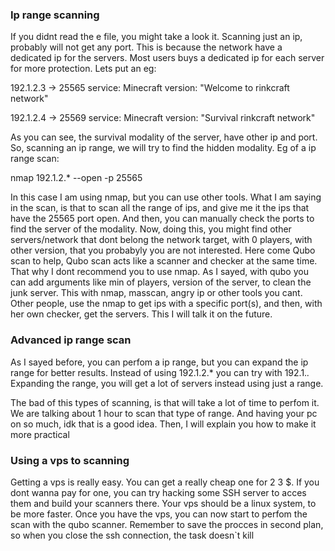 ### Ip range scanning
If you didnt read the e file, you might take a look it.
Scanning just an ip, probably will not get any port. This is because the network have a  dedicated ip for the servers.
Most users buys a dedicated ip for each server for more protection.
Lets put an eg:

192.1.2.3 -> 25565 service: Minecraft version: "Welcome to rinkcraft network" 

192.1.2.4 -> 25569 service: Minecraft version: "Survival rinkcraft network"

As you can see, the survival modality of the server, have other ip and port.
So, scanning an ip range, we will try to find the hidden modality.
Eg of a ip range scan:

nmap 192.1.2.* --open -p 25565

In this case I am using nmap, but you can use other tools.
What I am saying in the scan, is that to scan all the range of ips, and give me it the ips that have the 25565 port open.
And then, you can manually check the ports to find the server of the modality.
Now, doing this, you might find other servers/network that dont belong the network target, with 0 players, with other version, that you probabyly you are not interested.
Here come Qubo scan to help, Qubo scan acts like a scanner and checker at the same time. That why I dont recommend you to use nmap.
As I sayed, with qubo you can add arguments like min of players, version of the server, to clean the junk server.
This with nmap, masscan, angry ip or other tools you cant.
Other people, use the nmap to get ips with a specific port(s), and then, with her own checker, get the servers.
This I will talk it on the future.
### Advanced ip range scan
As I sayed before, you can perfom a ip range, but you can expand the ip range for better results.
Instead of using 192.1.2.* you can try with 192.1.*.* 
Expanding the range, you will get a lot of servers instead using just a range.

The bad of this types of scanning, is that will take a lot of time to perfom it. We are talking about 1 hour to scan that type of range.
And having your pc on so much, idk that is a good idea.
Then, I will explain you how to make it more practical

### Using a vps to scanning
Getting a vps is really easy. You can get a really cheap one for 2 3 $.
If you dont wanna pay for one, you can try hacking some SSH server to acces them and build your scanners there.
Your vps should be a linux system, to be more faster.
Once you have the vps, you can now start to perfom the scan with the qubo scanner.
Remember to save the procces in second plan, so when you close the ssh connection, the task doesn`t kill



